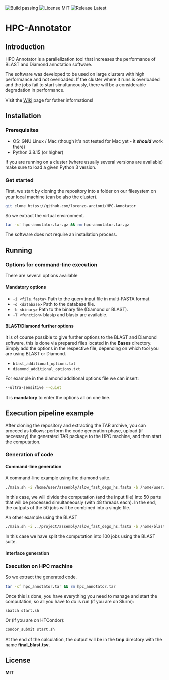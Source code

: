 ![Build passing](https://img.shields.io/badge/build-passing-success)
![License MIT](https://img.shields.io/badge/license-MIT-success)
![Release Latest](https://img.shields.io/badge/release-latest-blue)

# HPC-Annotator
## Introduction

HPC Annotator is a parallelization tool that increases the performance of BLAST and Diamond annotation software. 

The software was developed to be used on large clusters with high performance and not overloaded. If the cluster where it runs is overloaded and the jobs fail to start simultaneously, there will be a considerable degradation in performance.

Visit the  <a href="https://github.com/lorenzo-arcioni/HPC-Annotator/wiki">Wiki</a> page for futher informations!

## Installation
### Prerequisites

- OS: GNU Linux / Mac (though it's not tested for Mac yet - it _**should**_ work there)
- Python 3.8.15 (or higher)

If you are running on a cluster (where usually several versions are available) make sure to load a given Python 3 version.

### Get started
First, we start by cloning the repository into a folder on our filesystem on your local machine (can be also the cluster).
```sh
git clone https://github.com/lorenzo-arcioni/HPC-Annotator
```
So we extract the virtual environment.
```sh
tar -xf hpc-annotator.tar.gz && rm hpc-annotator.tar.gz
```

The software does not require an installation process.

## Running
### Options for command-line execution
There are several options available
#### Mandatory options

- `-i <file.fasta>`
    Path to the query input file in multi-FASTA format. 
- `-d <database>`
    Path to the database file. 
- `-b <binary>`
    Path to the binary file (Diamond or BLAST). 
- `-T <function>`
    blastp and blastx are available.

#### BLAST/Diamond further options
It is of course possible to give further options to the BLAST and Diamond software, this is done via prepared files located in the **Bases** directory.
Simply add the options in the respective file, depending on which tool you are using BLAST or Diamond.

- `blast_additional_options.txt`
- `diamond_additional_options.txt`

For example in the diamond additional options file we can insert:
```sh
--ultra-sensitive --quiet
```
It is **mandatory** to enter the options all on one line.

## Execution pipeline example
After cloning the repository and extracting the TAR archive, you can proceed as follows: perform the code generation phase, upload (if necessary) the generated TAR package to the HPC machine, and then start the computation.
### Generation of code
#### Command-line generation
A command-line example using the diamond suite.
```sh
./main.sh -i /home/user/assembly/slow_fast_degs_hs.fasta -b /home/user/BANCHE_OMOLOGY/diamond -T blastx -t 48 -D -d /home/user/BANCHE_OMOLOGY/NR/nr.dmnd -p 50
```
In this case, we will divide the computation (and the input file) into 50 parts that will be processed simultaneously (with 48 threads each). In the end, the outputs of the 50 jobs will be combined into a single file.

An other example using the BLAST
```sh
./main.sh -i ../project/assembly/slow_fast_degs_hs.fasta -b /home/blast/blastx -T blastx -t 48 -d /home/user/DB/nr -p 100
```

In this case we have split the computation into 100 jobs using the BLAST suite.

#### Interface generation

### Execution on HPC machine
So we extract the generated code.
```sh
tar -xf hpc_annotator.tar && rm hpc_annotator.tar
```
Once this is done, you have everything you need to manage and start the computation, so all you have to do is run (if you are on Slurm):

```sh
sbatch start.sh
```
Or (if you are on HTCondor):
```sh
condor_submit start.sh
```

At the end of the calculation, the output will be in the **tmp** directory with the name **final_blast.tsv**.

## License

**MIT**
